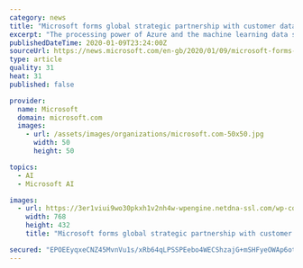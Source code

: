 ```yaml
---
category: news
title: "Microsoft forms global strategic partnership with customer data science experts dunnhumby to transform retail sector"
excerpt: "The processing power of Azure and the machine learning data science of dunnhumby can offer the right insights at the right time, so action can be taken quickly to support improved company performance, new trends and innovation, brand switching and loyalty. “This partnership will empower more retailers and brands across the globe to more ..."
publishedDateTime: 2020-01-09T23:24:00Z
sourceUrl: https://news.microsoft.com/en-gb/2020/01/09/microsoft-forms-global-strategic-partnership-with-customer-data-science-experts-dunnhumby-to-transform-retail-sector/
type: article
quality: 31
heat: 31
published: false

provider:
  name: Microsoft
  domain: microsoft.com
  images:
    - url: /assets/images/organizations/microsoft.com-50x50.jpg
      width: 50
      height: 50

topics:
  - AI
  - Microsoft AI

images:
  - url: https://3er1viui9wo30pkxh1v2nh4w-wpengine.netdna-ssl.com/wp-content/uploads/prod/sites/68/2020/01/dunnhumby2-768x432.jpg
    width: 768
    height: 432
    title: "Microsoft forms global strategic partnership with customer data science experts dunnhumby to transform retail sector"

secured: "EPOEEyqxeCNZ45MvnVu1s/xRb64qLPSSPEebo4WECShzajG+mSHFyeOWAp6otr5l5YvkkH86UQNPZqHec81Qt8uyKGT0xnspCixKMYFVbt7/xvJUAq18Zfy2UI3V6ZlpszxKQw15nSMpO87bmDSeBh9Kzkrp/IFg6fUWJ10FlU9ZADFJ1qkyN79Ogt2ukvkcalETLUVKE2lZGbwhIxK9pF+F531XjAEGa1eKcZ0Uu0uu9cqLbvcWFasB6v5xqL7JkgKp06IxMNffAP1KW2C6GbKLnlCq6twQO79kP0cyaUGmGFkhW4YqQ0zkISnEmL2eD8EcQSOlaWKHJEDitZLX5kX9zxvPKF93BGJUuzJBcVNEb0Z5hvY6RFTovggQMgaGdKs/u5mQCV8GbQYpfJPVHkXZgHegWaOz9iDYER+H6DJNsutri9cEwXOsT6w/3Rb/5P5cdplJxlSIszEikVhpOA==;OOQVBh5qQZzW9M4nyJvUhA=="
---
```


